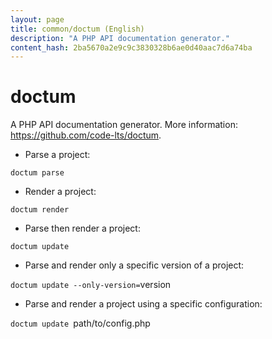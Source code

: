 ```yaml
---
layout: page
title: common/doctum (English)
description: "A PHP API documentation generator."
content_hash: 2ba5670a2e9c9c3830328b6ae0d40aac7d6a74ba
---
```

# doctum

A PHP API documentation generator.
More information: <https://github.com/code-lts/doctum>.

- Parse a project:

`doctum parse`

- Render a project:

`doctum render`

- Parse then render a project:

`doctum update`

- Parse and render only a specific version of a project:

`doctum update --only-version=`<span class="tldr-var badge badge-pill bg-dark-lm bg-white-dm text-white-lm text-dark-dm font-weight-bold">version</span>

- Parse and render a project using a specific configuration:

`doctum update `<span class="tldr-var badge badge-pill bg-dark-lm bg-white-dm text-white-lm text-dark-dm font-weight-bold">path/to/config.php</span>
